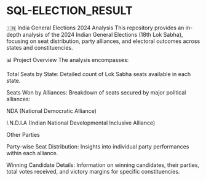 # SQL-ELECTION_RESULT
🇮🇳 India General Elections 2024 Analysis
This repository provides an in-depth analysis of the 2024 Indian General Elections (18th Lok Sabha), focusing on seat distribution, party alliances, and electoral outcomes across states and constituencies.

📊 Project Overview
The analysis encompasses:

Total Seats by State: Detailed count of Lok Sabha seats available in each state.

Seats Won by Alliances: Breakdown of seats secured by major political alliances:

NDA (National Democratic Alliance)

I.N.D.I.A (Indian National Developmental Inclusive Alliance)

Other Parties


Party-wise Seat Distribution: Insights into individual party performances within each alliance.

Winning Candidate Details: Information on winning candidates, their parties, total votes received, and victory margins for specific constituencies.
